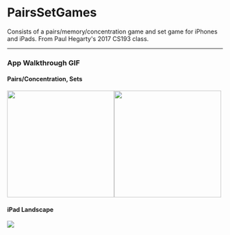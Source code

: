 # PairsSetGames

Consists of a pairs/memory/concentration game and set game for iPhones and iPads. From Paul Hegarty's 2017 CS193 class.

---
### App Walkthrough GIF
#### Pairs/Concentration, Sets

<img src="https://github.com/EstherMax05/PairsSetGames/blob/master/concentration.gif" width=250><img src="https://github.com/EstherMax05/PairsSetGames/blob/master/sets.gif" width=250><br>

#### iPad Landscape

<img src="https://github.com/EstherMax05/PairsSetGames/blob/master/ipad_set_concetration.gif" ><br>
